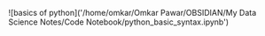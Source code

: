 ![basics of python]('/home/omkar/Omkar Pawar/OBSIDIAN/My Data Science Notes/Code Notebook/python_basic_syntax.ipynb')